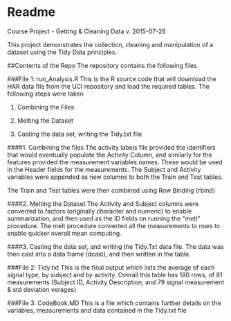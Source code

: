 # Readme

Course Project - Getting &amp; Cleaning Data
v. 2015-07-26

This project demonstrates the collection, cleaning and manipulation of a dataset using the Tidy Data principles.

##Contents of the Repo
The repository contains the following files

###File 1: run_Analysis.R
This is the R source code that will download the HAR data file from the UCI repository and load the required tables.
The following steps were taken

1. Combining the Files

2. Melting the Dataset

3. Casting the data set, writing the Tidy.txt file

####1. Combining the files
The activity labels file provided the identifiers that would eventually populate the Activity Column, and similarly for the features provided the measurement variables names. These would be used in the Header fields for the measurements.
The Subject and Activity variables were appended as new columns to both the Train and Test tables.

The Train and Test tables were then combined using Row Binding (rbind)


####2. Melting the Dataset
The Activity and Subject columns were converted to factors (originally character and numeric) to enable summarization, and then used as the ID fields on running the "melt" procedure.
The melt procedure converted all the measurements to rows to enable quicker overall mean computing.


####3. Casting the data set, and writing the Tidy.Txt data file.
The data was then cast into a data frame (dcast), and then written in the table. 


###File 2: Tidy.txt
This is the final output which lists the average of each signal type, by subject and by activity.
Overall this table has 180 rows, of 81 measurements (Subject ID, Activity Description, and 79 signal measurement & std deviation verages)

###File 3: CodeBook.MD
This is a file which contains further details on the variables, measurements and data contained in the Tidy.txt file



